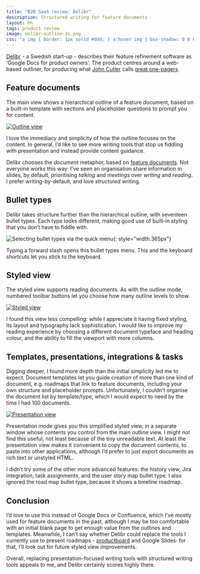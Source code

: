 ```yaml
---
title: "B2B SaaS review: Delibr"
description: Structured writing for feature documents
layout: hh
tags: product review
image: delibr-outline-2x.png
css: "a img { border: 1px solid #ddd; } a:hover img { box-shadow: 0 0 6px 2px #428bca; }"
---
```


[Delibr](https://www.delibr.com/) - a Swedish start-up - describes their feature refinement software as ‘Google Docs for product owners’.
The product centres around a web-based outliner, for producing what 
[John Cutler](https://twitter.com/johncutlefish) calls 
[great one-pagers](https://medium.com/@johnpcutler/great-one-pagers-592ebbaf80ec).

## Feature documents

The main view shows a hierarchical outline of a feature document, based on a built-in template with sections and placeholder questions to prompt you for content.

[ ![Outline view](delibr-2020/outline.webp) ](delibr-2020/outline.webp)

I love the immediacy and simplicity of how the outline focuses on the content.
In general, I’d like to see more writing tools that stop us fiddling with presentation and instead provide content guidance.

Delibr chooses the _document_ metaphor, based on 
[feature documents](https://blog.delibr.com/the-dethroning-of-the-prd-by-agile-feature-documents/).
Not everyone works this way: I’ve seen an organisation share information in slides, by default, prioritising _talking_ and _meetings_ over _writing_ and _reading_.
I prefer writing-by-default, and love _structured_ writing.

## Bullet types

Delibr takes structure further than the hierarchical outline, with seventeen bullet types.
Each type looks different, making good use of built-in styling that you don’t have to fiddle with.

![Selecting bullet types via the quick menu](delibr-2020/bullet-types.webp){: style="width:365px"}

Typing a forward slash opens this bullet types menu.
This and the keyboard shortcuts let you stick to the keyboard.

## Styled view

The styled view supports reading documents.
As with the outline mode, numbered toolbar buttons let you choose how many outline levels to show.

[ ![Styled view](delibr-2020/styled.webp) ](delibr-2020/styled.webp)

I found this view less compelling: while I appreciate it having fixed styling, its layout and typography lack sophistication.
I would like to improve my reading experience by choosing a different document typeface and heading colour, and the ability to fill the viewport with more columns.

## Templates, presentations, integrations & tasks

Digging deeper, I found more depth than the initial simplicity led me to expect.
Document templates let you guide creation of more than one kind of document, e.g. roadmaps that link to feature documents, including your own structure and placeholder prompts.
Unfortunately, I couldn’t organise the document list by template/type, which I would expect to need by the time I had 100 documents.

[ ![Presentation view](delibr-2020/presentation.webp) ](delibr-2020/presentation.webp)

Presentation mode gives you this simplified styled view, in a separate window whose contents you control from the main outline view.
I might not find this useful, not least because of the tiny unreadable text.
At least the presentation view makes it convenient to copy the document contents, to paste into other applications, although I’d prefer to just export documents as rich text or unstyled HTML.

I didn’t try some of the other more advanced features: the history view, Jira integration, task assignments, and the user story map bullet type.
I also ignored the road map bullet type, because it shows a timeline roadmap.

## Conclusion

I’d love to use this instead of Google Docs or Confluence, which I’ve mostly used for feature documents in the past, although I may be too comfortable with an initial blank page to get enough value from the outlines and templates.
Meanwhile, I can’t say whether Delibr could replace the tools I currently use to present roadmaps - 
[productboard](productboard-roadmaps-review) and Google Slides:
for that, I’ll look out for future styled view improvements.

Overall, replacing presentation-focused writing tools with structured writing tools appeals to me, and Delibr certainly scores highly there.
